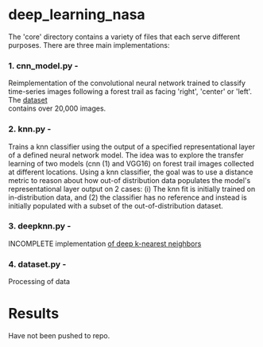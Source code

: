 # deep_learning_nasa
The 'core' directory contains a variety of files that each serve different purposes. 
There are three main implementations: 
### 1. cnn_model.py -
  Reimplementation of the convolutional neural network trained to classify time-series images
  following a forest trail as facing 'right', 'center' or 'left'. The [dataset](http://people.idsia.ch/~giusti/forest/web/)   
  contains over 20,000 images.
### 2. knn.py -
  Trains a knn classifier using the output of a specified representational layer of a defined neural network model.
  The idea was to explore the transfer learning of two models (cnn (1) and VGG16) on forest trail images collected at different locations. Using a knn classifier, the goal was to use a distance metric to reason about how out-of distribution data populates the model's representational layer output on 2 cases: (i) The knn fit is initially trained on in-distribution data, and (2) the classifier has no reference and instead is initially populated with a subset of the out-of-distribution dataset. 

### 3. deepknn.py -
  INCOMPLETE implementation [of deep k-nearest neighbors](https://arxiv.org/pdf/1803.04765.pdf)
  
### 4. dataset.py -
  Processing of data 
  
# Results
Have not been pushed to repo. 

